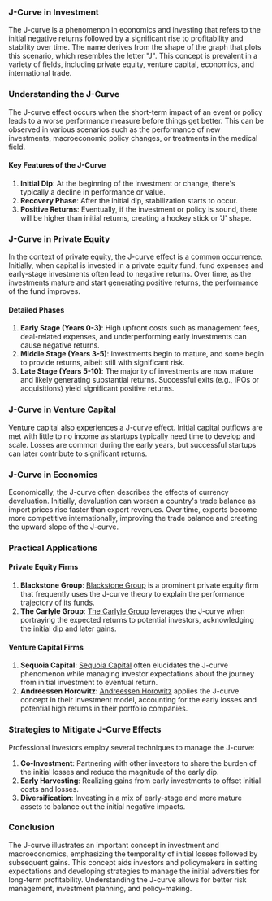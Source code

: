 ### J-Curve in Investment

The J-curve is a phenomenon in economics and investing that refers to the initial negative returns followed by a significant rise to profitability and stability over time. The name derives from the shape of the graph that plots this scenario, which resembles the letter "J". This concept is prevalent in a variety of fields, including private equity, venture capital, economics, and international trade.

### Understanding the J-Curve

The J-curve effect occurs when the short-term impact of an event or policy leads to a worse performance measure before things get better. This can be observed in various scenarios such as the performance of new investments, macroeconomic policy changes, or treatments in the medical field.

#### Key Features of the J-Curve

1. **Initial Dip**: At the beginning of the investment or change, there's typically a decline in performance or value.
2. **Recovery Phase**: After the initial dip, stabilization starts to occur.
3. **Positive Returns**: Eventually, if the investment or policy is sound, there will be higher than initial returns, creating a hockey stick or 'J' shape.

### J-Curve in Private Equity

In the context of private equity, the J-curve effect is a common occurrence. Initially, when capital is invested in a private equity fund, fund expenses and early-stage investments often lead to negative returns. Over time, as the investments mature and start generating positive returns, the performance of the fund improves.

#### Detailed Phases

1. **Early Stage (Years 0-3)**: High upfront costs such as management fees, deal-related expenses, and underperforming early investments can cause negative returns.
2. **Middle Stage (Years 3-5)**: Investments begin to mature, and some begin to provide returns, albeit still with significant risk.
3. **Late Stage (Years 5-10)**: The majority of investments are now mature and likely generating substantial returns. Successful exits (e.g., IPOs or acquisitions) yield significant positive returns.

### J-Curve in Venture Capital

Venture capital also experiences a J-curve effect. Initial capital outflows are met with little to no income as startups typically need time to develop and scale. Losses are common during the early years, but successful startups can later contribute to significant returns.

### J-Curve in Economics

Economically, the J-curve often describes the effects of currency devaluation. Initially, devaluation can worsen a country's trade balance as import prices rise faster than export revenues. Over time, exports become more competitive internationally, improving the trade balance and creating the upward slope of the J-curve.

### Practical Applications

#### Private Equity Firms

1. **Blackstone Group**:
   [Blackstone Group](https://www.blackstone.com/) is a prominent private equity firm that frequently uses the J-curve theory to explain the performance trajectory of its funds.
2. **The Carlyle Group**:
   [The Carlyle Group](https://www.carlyle.com/) leverages the J-curve when portraying the expected returns to potential investors, acknowledging the initial dip and later gains.

#### Venture Capital Firms

1. **Sequoia Capital**:
   [Sequoia Capital](https://www.sequoiacap.com/) often elucidates the J-curve phenomenon while managing investor expectations about the journey from initial investment to eventual return.
2. **Andreessen Horowitz**:
   [Andreessen Horowitz](https://a16z.com/) applies the J-curve concept in their investment model, accounting for the early losses and potential high returns in their portfolio companies.

### Strategies to Mitigate J-Curve Effects

Professional investors employ several techniques to manage the J-curve:

1. **Co-Investment**: Partnering with other investors to share the burden of the initial losses and reduce the magnitude of the early dip.
2. **Early Harvesting**: Realizing gains from early investments to offset initial costs and losses.
3. **Diversification**: Investing in a mix of early-stage and more mature assets to balance out the initial negative impacts.

### Conclusion

The J-curve illustrates an important concept in investment and macroeconomics, emphasizing the temporality of initial losses followed by subsequent gains. This concept aids investors and policymakers in setting expectations and developing strategies to manage the initial adversities for long-term profitability. Understanding the J-curve allows for better risk management, investment planning, and policy-making.

